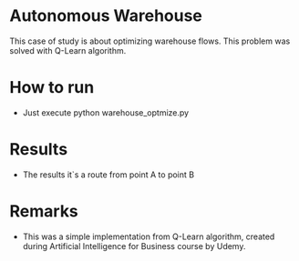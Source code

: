 # Autonomous Warehouse
This case of study is about optimizing warehouse flows. This problem was solved with Q-Learn algorithm.

# How to run
 - Just execute python warehouse_optmize.py

# Results
 - The results it`s a route from point A to point B

# Remarks
 - This was a simple implementation from Q-Learn algorithm, created during Artificial Intelligence for Business course by Udemy.